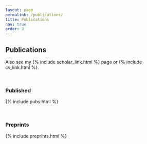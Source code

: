 ```yaml
---
layout: page
permalink: /publications/
title: Publications
nav: true
order: 3
---
```

 

## Publications

Also see my {% include scholar_link.html %} page or {% include cv_link.html %}.

<br/>

### Published

{% include pubs.html %}

<br/>

### Preprints

{% include preprints.html %}

